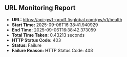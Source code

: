 ## URL Monitoring Report

- **URL:** https://api-gw1-prod1.fisglobal.com/gw/v1/health
- **Start Time:** 2025-09-06T16:38:41.940929
- **End Time:** 2025-09-06T16:38:42.373059
- **Total Time Taken:** 0.43213 seconds
- **HTTP Status Code:** 403
- **Status:** Failure
- **Failure Reason:** HTTP Status Code: 403
